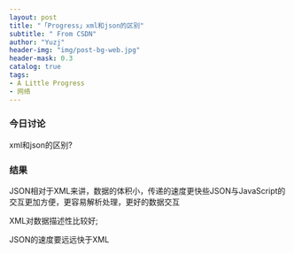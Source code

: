 ```yaml
---
layout: post
title: "「Progress」xml和json的区别"
subtitle: " From CSDN"
author: "Yuzj"
header-img: "img/post-bg-web.jpg"
header-mask: 0.3
catalog: true
tags:
- A Little Progress
- 网络
---
```


### 今日讨论

xml和json的区别?

### 结果

JSON相对于XML来讲，数据的体积小，传递的速度更快些JSON与JavaScript的交互更加方便，更容易解析处理，更好的数据交互

XML对数据描述性比较好;

JSON的速度要远远快于XML